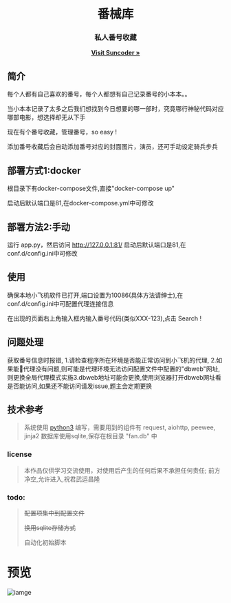 <p align="center">
	<h1 align="center">番械库</h1>
	<h3 align="center">私人番号收藏</h3>
	<p align="center">
		<a href="http://www.williamyan.cn" target="_blank"><strong>Visit Suncoder &raquo;</strong></a>
	</p>
</p>

## 简介
每个人都有自己喜欢的番号，每个人都想有自己记录番号的小本本。。

当小本本记录了太多之后我们想找到今日想要的哪一部时，究竟哪行神秘代码对应哪部电影，想选择却无从下手

现在有个番号收藏，管理番号，so easy !

添加番号收藏后会自动添加番号对应的封面图片，演员，还可手动设定骑兵步兵

## 部署方式1:docker
根目录下有docker-compose文件,直接"docker-compose up"

启动后默认端口是81,在docker-compose.yml中可修改
## 部署方法2:手动
运行 app.py，然后访问 <http://127.0.0.1:81/>
启动后默认端口是81,在conf.d/config.ini中可修改

## 使用
确保本地小飞机软件已打开,端口设置为10086(具体方法请绅士),在conf.d/config.ini中可配置代理连接信息

在出现的页面右上角输入框内输入番号代码(类似XXX-123),点击 Search !

## 问题处理
 获取番号信息时报错,
 	1.请检查程序所在环境是否能正常访问到小飞机的代理,
 	2.如果能代理没有问题,则可能是代理环境无法访问配置文件中配置的"dbweb"网址,则更换全局代理模式实施
​	3.dbweb地址可能会更换,使用浏览器打开dbweb网址看是否能访问,如果还不能访问请发issue,题主会定期更换
## 技术参考
> 系统使用 [python3](https://www.python.org/downloads/) 编写，需要用到的组件有 request, aiohttp, peewee, jinja2
数据库使用sqlite,保存在根目录 "fan.db" 中

### license
> 本作品仅供学习交流使用，对使用后产生的任何后果不承担任何责任; 前方净空,允许进入,祝君武运昌隆

### todo:
> ~~配置项集中到配置文件~~
>
> ~~换用sqlite存储方式~~
>
> 自动化初始脚本

# 预览

![iamge](https://raw.githubusercontent.com/williamyan1024/img/master/py_fanhao1.png)